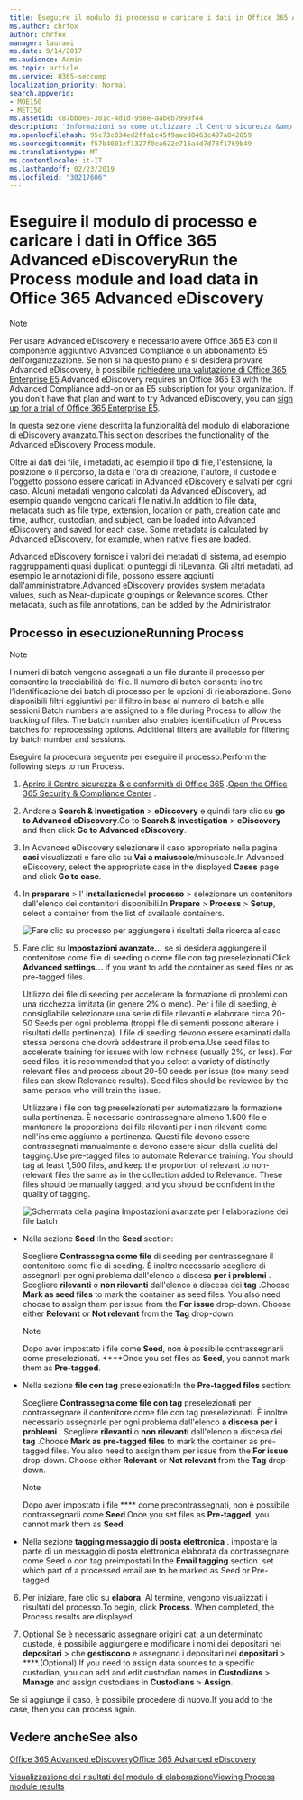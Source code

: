 ```yaml
---
title: Eseguire il modulo di processo e caricare i dati in Office 365 Advanced eDiscovery
ms.author: chrfox
author: chrfox
manager: laurawi
ms.date: 9/14/2017
ms.audience: Admin
ms.topic: article
ms.service: O365-seccomp
localization_priority: Normal
search.appverid:
- MOE150
- MET150
ms.assetid: c87bb0e5-301c-4d1d-958e-aabeb7990f44
description: 'Informazioni su come utilizzare il Centro sicurezza &amp; e conformità di Office 365 per accedere a Office 365 Advanced eDiscovery ed eseguire il modulo di processo per un caso.  '
ms.openlocfilehash: 95c73c034ed2ffa1c45f9aacd8463c497a842859
ms.sourcegitcommit: f57b4001ef1327f0ea622e716a4d7d78f1769b49
ms.translationtype: MT
ms.contentlocale: it-IT
ms.lasthandoff: 02/23/2019
ms.locfileid: "30217606"
---
```

# <a name="run-the-process-module-and-load-data-in-office-365-advanced-ediscovery"></a><span data-ttu-id="cf3b0-103">Eseguire il modulo di processo e caricare i dati in Office 365 Advanced eDiscovery</span><span class="sxs-lookup"><span data-stu-id="cf3b0-103">Run the Process module and load data in Office 365 Advanced eDiscovery</span></span>

> [!NOTE]
> <span data-ttu-id="cf3b0-p101">Per usare Advanced eDiscovery è necessario avere Office 365 E3 con il componente aggiuntivo Advanced Compliance o un abbonamento E5 dell'organizzazione. Se non si ha questo piano e si desidera provare Advanced eDiscovery, è possibile [richiedere una valutazione di Office 365 Enterprise E5](https://go.microsoft.com/fwlink/p/?LinkID=698279).</span><span class="sxs-lookup"><span data-stu-id="cf3b0-p101">Advanced eDiscovery requires an Office 365 E3 with the Advanced Compliance add-on or an E5 subscription for your organization. If you don't have that plan and want to try Advanced eDiscovery, you can [sign up for a trial of Office 365 Enterprise E5](https://go.microsoft.com/fwlink/p/?LinkID=698279).</span></span> 
  
<span data-ttu-id="cf3b0-106">In questa sezione viene descritta la funzionalità del modulo di elaborazione di eDiscovery avanzato.</span><span class="sxs-lookup"><span data-stu-id="cf3b0-106">This section describes the functionality of the Advanced eDiscovery Process module.</span></span> 
  
<span data-ttu-id="cf3b0-p102">Oltre ai dati dei file, i metadati, ad esempio il tipo di file, l'estensione, la posizione o il percorso, la data e l'ora di creazione, l'autore, il custode e l'oggetto possono essere caricati in Advanced eDiscovery e salvati per ogni caso. Alcuni metadati vengono calcolati da Advanced eDiscovery, ad esempio quando vengono caricati file nativi.</span><span class="sxs-lookup"><span data-stu-id="cf3b0-p102">In addition to file data, metadata such as file type, extension, location or path, creation date and time, author, custodian, and subject, can be loaded into Advanced eDiscovery and saved for each case. Some metadata is calculated by Advanced eDiscovery, for example, when native files are loaded.</span></span> 
  
<span data-ttu-id="cf3b0-p103">Advanced eDiscovery fornisce i valori dei metadati di sistema, ad esempio raggruppamenti quasi duplicati o punteggi di riLevanza. Gli altri metadati, ad esempio le annotazioni di file, possono essere aggiunti dall'amministratore.</span><span class="sxs-lookup"><span data-stu-id="cf3b0-p103">Advanced eDiscovery provides system metadata values, such as Near-duplicate groupings or Relevance scores. Other metadata, such as file annotations, can be added by the Administrator.</span></span> 
  
## <a name="running-process"></a><span data-ttu-id="cf3b0-111">Processo in esecuzione</span><span class="sxs-lookup"><span data-stu-id="cf3b0-111">Running Process</span></span>

> [!NOTE]
> <span data-ttu-id="cf3b0-p104">I numeri di batch vengono assegnati a un file durante il processo per consentire la tracciabilità dei file. Il numero di batch consente inoltre l'identificazione dei batch di processo per le opzioni di rielaborazione. Sono disponibili filtri aggiuntivi per il filtro in base al numero di batch e alle sessioni.</span><span class="sxs-lookup"><span data-stu-id="cf3b0-p104">Batch numbers are assigned to a file during Process to allow the tracking of files. The batch number also enables identification of Process batches for reprocessing options. Additional filters are available for filtering by batch number and sessions.</span></span> 
  
<span data-ttu-id="cf3b0-115">Eseguire la procedura seguente per eseguire il processo.</span><span class="sxs-lookup"><span data-stu-id="cf3b0-115">Perform the following steps to run Process.</span></span>
  
1. <span data-ttu-id="cf3b0-116">[Aprire il Centro sicurezza &amp; e conformità di Office 365](go-to-the-securitycompliance-center.md) .</span><span class="sxs-lookup"><span data-stu-id="cf3b0-116">[Open the Office 365 Security &amp; Compliance Center](go-to-the-securitycompliance-center.md) .</span></span> 
    
2. <span data-ttu-id="cf3b0-117">Andare a **Search &amp; Investigation** \> **eDiscovery** e quindi fare clic su **go to Advanced eDiscovery**.</span><span class="sxs-lookup"><span data-stu-id="cf3b0-117">Go to **Search &amp; investigation** \> **eDiscovery** and then click **Go to Advanced eDiscovery**.</span></span>
    
3. <span data-ttu-id="cf3b0-118">In Advanced eDiscovery selezionare il caso appropriato nella pagina **casi** visualizzati e fare clic su **Vai a maiuscole**/minuscole.</span><span class="sxs-lookup"><span data-stu-id="cf3b0-118">In Advanced eDiscovery, select the appropriate case in the displayed **Cases** page and click **Go to case**.</span></span>
    
4. <span data-ttu-id="cf3b0-119">In **preparare** \> l' **installazione**del **processo** \> selezionare un contenitore dall'elenco dei contenitori disponibili.</span><span class="sxs-lookup"><span data-stu-id="cf3b0-119">In **Prepare** \> **Process** \> **Setup**, select a container from the list of available containers.</span></span>
    
    ![Fare clic su processo per aggiungere i risultati della ricerca al caso](media/50bdc55c-d378-4881-b302-31ef785fa359.png)
  
5. <span data-ttu-id="cf3b0-121">Fare clic su **Impostazioni avanzate...** se si desidera aggiungere il contenitore come file di seeding o come file con tag preselezionati.</span><span class="sxs-lookup"><span data-stu-id="cf3b0-121">Click **Advanced settings...** if you want to add the container as seed files or as pre-tagged files.</span></span> 
    
    <span data-ttu-id="cf3b0-p105">Utilizzo dei file di seeding per accelerare la formazione di problemi con una ricchezza limitata (in genere 2% o meno). Per i file di seeding, è consigliabile selezionare una serie di file rilevanti e elaborare circa 20-50 Seeds per ogni problema (troppi file di sementi possono alterare i risultati della pertinenza). I file di seeding devono essere esaminati dalla stessa persona che dovrà addestrare il problema.</span><span class="sxs-lookup"><span data-stu-id="cf3b0-p105">Use seed files to accelerate training for issues with low richness (usually 2%, or less). For seed files, it is recommended that you select a variety of distinctly relevant files and process about 20-50 seeds per issue (too many seed files can skew Relevance results). Seed files should be reviewed by the same person who will train the issue.</span></span>
    
    <span data-ttu-id="cf3b0-p106">Utilizzare i file con tag preselezionati per automatizzare la formazione sulla pertinenza. È necessario contrassegnare almeno 1.500 file e mantenere la proporzione dei file rilevanti per i non rilevanti come nell'insieme aggiunto a pertinenza. Questi file devono essere contrassegnati manualmente e devono essere sicuri della qualità del tagging.</span><span class="sxs-lookup"><span data-stu-id="cf3b0-p106">Use pre-tagged files to automate Relevance training. You should tag at least 1,500 files, and keep the proportion of relevant to non-relevant files the same as in the collection added to Relevance. These files should be manually tagged, and you should be confident in the quality of tagging.</span></span>
    
    ![Schermata della pagina Impostazioni avanzate per l'elaborazione dei file batch](media/3c25cb78-4484-41e5-bd34-3753c7ab6cf2.jpg)
  
  - <span data-ttu-id="cf3b0-129">Nella sezione **Seed** :</span><span class="sxs-lookup"><span data-stu-id="cf3b0-129">In the **Seed** section:</span></span> 
    
    <span data-ttu-id="cf3b0-p107">Scegliere **Contrassegna come file** di seeding per contrassegnare il contenitore come file di seeding. È inoltre necessario scegliere di assegnarli per ogni problema dall'elenco a discesa **per i problemi** . Scegliere **rilevanti** o **non rilevanti** dall'elenco a discesa dei **tag** .</span><span class="sxs-lookup"><span data-stu-id="cf3b0-p107">Choose **Mark as seed files** to mark the container as seed files. You also need choose to assign them per issue from the **For issue** drop-down. Choose either **Relevant** or **Not relevant** from the **Tag** drop-down.</span></span> 
    
    > [!NOTE]
    > <span data-ttu-id="cf3b0-133">Dopo aver impostato i file come **Seed**, non è possibile contrassegnarli come preselezionati. \*\*\*\*</span><span class="sxs-lookup"><span data-stu-id="cf3b0-133">Once you set files as **Seed**, you cannot mark them as **Pre-tagged**.</span></span> 
  
  - <span data-ttu-id="cf3b0-134">Nella sezione **file con tag** preselezionati:</span><span class="sxs-lookup"><span data-stu-id="cf3b0-134">In the **Pre-tagged files** section:</span></span> 
    
    <span data-ttu-id="cf3b0-p108">Scegliere **Contrassegna come file con tag** preselezionati per contrassegnare il contenitore come file con tag preselezionati. È inoltre necessario assegnarle per ogni problema dall'elenco **a discesa per i problemi** . Scegliere **rilevanti** o **non rilevanti** dall'elenco a discesa dei **tag** .</span><span class="sxs-lookup"><span data-stu-id="cf3b0-p108">Choose **Mark as pre-tagged files** to mark the container as pre-tagged files. You also need to assign them per issue from the **For issue** drop-down. Choose either **Relevant** or **Not relevant** from the **Tag** drop-down.</span></span> 
    
    > [!NOTE]
    > <span data-ttu-id="cf3b0-138">Dopo aver impostato i file \*\*\*\* come precontrassegnati, non è possibile contrassegnarli come **Seed**.</span><span class="sxs-lookup"><span data-stu-id="cf3b0-138">Once you set files as **Pre-tagged**, you cannot mark them as **Seed**.</span></span> 
  
  - <span data-ttu-id="cf3b0-p109">Nella sezione **tagging messaggio di posta elettronica** . impostare la parte di un messaggio di posta elettronica elaborata da contrassegnare come Seed o con tag preimpostati.</span><span class="sxs-lookup"><span data-stu-id="cf3b0-p109">In the **Email tagging** section. set which part of a processed email are to be marked as Seed or Pre-tagged.</span></span> 
    
6. <span data-ttu-id="cf3b0-p110">Per iniziare, fare clic su **elabora**. Al termine, vengono visualizzati i risultati del processo.</span><span class="sxs-lookup"><span data-stu-id="cf3b0-p110">To begin, click **Process**. When completed, the Process results are displayed.</span></span>
    
7. <span data-ttu-id="cf3b0-143">Optional Se è necessario assegnare origini dati a un determinato custode, è possibile aggiungere e modificare i nomi dei depositari nei **depositari** \> che **gestiscono** e assegnano i depositari nei **depositari** \> \*\*\*\*.</span><span class="sxs-lookup"><span data-stu-id="cf3b0-143">(Optional) If you need to assign data sources to a specific custodian, you can add and edit custodian names in **Custodians** \> **Manage** and assign custodians in **Custodians** \> **Assign**.</span></span> 
    
<span data-ttu-id="cf3b0-144">Se si aggiunge il caso, è possibile procedere di nuovo.</span><span class="sxs-lookup"><span data-stu-id="cf3b0-144">If you add to the case, then you can process again.</span></span>
  
## <a name="see-also"></a><span data-ttu-id="cf3b0-145">Vedere anche</span><span class="sxs-lookup"><span data-stu-id="cf3b0-145">See also</span></span>

[<span data-ttu-id="cf3b0-146">Office 365 Advanced eDiscovery</span><span class="sxs-lookup"><span data-stu-id="cf3b0-146">Office 365 Advanced eDiscovery</span></span>](office-365-advanced-ediscovery.md)
  
[<span data-ttu-id="cf3b0-147">Visualizzazione dei risultati del modulo di elaborazione</span><span class="sxs-lookup"><span data-stu-id="cf3b0-147">Viewing Process module results</span></span>](view-process-module-results-in-advanced-ediscovery.md)

